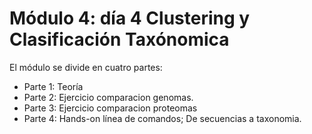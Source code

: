 # Módulo 4: día 4 Clustering y Clasificación Taxónomica

El módulo se divide en cuatro partes: 

 - Parte 1: Teoría
 - Parte 2: Ejercicio comparacion genomas.
 - Parte 3: Ejercicio comparacion proteomas
 - Parte 4: Hands-on línea de comandos; De secuencias a taxonomia.

